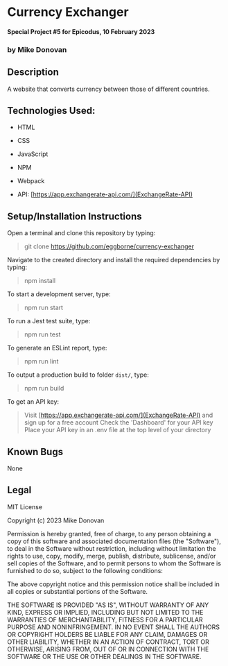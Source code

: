 # Currency Exchanger
#### Special Project #5 for Epicodus, 10 February 2023
### by Mike Donovan

## Description

A website that converts currency between those of different countries.

## Technologies Used:
* HTML
* CSS
* JavaScript
* NPM
* Webpack

* API: [https://app.exchangerate-api.com/](ExchangeRate-API)

## Setup/Installation Instructions

Open a terminal and clone this repository by typing:

> git clone https://github.com/eggborne/currency-exchanger

Navigate to the created directory and install the required dependencies by typing:

> npm install

To start a development server, type:

> npm run start

To run a Jest test suite, type:

> npm run test

To generate an ESLint report, type:

> npm run lint

To output a production build to folder `dist/`, type:

> npm run build

To get an API key:
> Visit [https://app.exchangerate-api.com/](ExchangeRate-API) and sign up for a free account
> Check the 'Dashboard' for your API key
> Place your API key in an .env file at the top level of your directory

## Known Bugs

None

## Legal

MIT License

Copyright (c) 2023 Mike Donovan

Permission is hereby granted, free of charge, to any person obtaining a copy
of this software and associated documentation files (the "Software"), to deal
in the Software without restriction, including without limitation the rights
to use, copy, modify, merge, publish, distribute, sublicense, and/or sell
copies of the Software, and to permit persons to whom the Software is
furnished to do so, subject to the following conditions:

The above copyright notice and this permission notice shall be included in all
copies or substantial portions of the Software.

THE SOFTWARE IS PROVIDED "AS IS", WITHOUT WARRANTY OF ANY KIND, EXPRESS OR
IMPLIED, INCLUDING BUT NOT LIMITED TO THE WARRANTIES OF MERCHANTABILITY,
FITNESS FOR A PARTICULAR PURPOSE AND NONINFRINGEMENT. IN NO EVENT SHALL THE
AUTHORS OR COPYRIGHT HOLDERS BE LIABLE FOR ANY CLAIM, DAMAGES OR OTHER
LIABILITY, WHETHER IN AN ACTION OF CONTRACT, TORT OR OTHERWISE, ARISING FROM,
OUT OF OR IN CONNECTION WITH THE SOFTWARE OR THE USE OR OTHER DEALINGS IN THE
SOFTWARE.